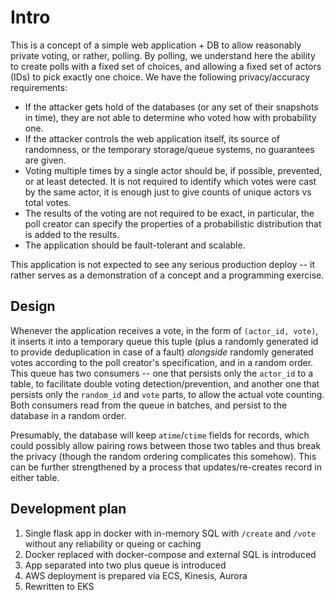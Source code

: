 # Intro
This is a concept of a simple web application + DB to allow reasonably private voting, or rather, polling.
By polling, we understand here the ability to create polls with a fixed set of choices, and allowing a fixed set of actors (IDs) to pick exactly one choice.
We have the following privacy/accuracy requirements:
* If the attacker gets hold of the databases (or any set of their snapshots in time), they are not able to determine who voted how with probability one.
* If the attacker controls the web application itself, its source of randomness, or the temporary storage/queue systems, no guarantees are given.
* Voting multiple times by a single actor should be, if possible, prevented, or at least detected. It is not required to identify which votes were cast by the same actor, it is enough just to give counts of unique actors vs total votes.
* The results of the voting are not required to be exact, in particular, the poll creator can specify the properties of a probabilistic distribution that is added to the results.
* The application should be fault-tolerant and scalable.

This application is not expected to see any serious production deploy -- it rather serves as a demonstration of a concept and a programming exercise.

## Design
Whenever the application receives a vote, in the form of `(actor_id, vote)`, it inserts it into a temporary queue this tuple (plus a randomly generated id to provide deduplication in case of a fault) *alongside* randomly generated votes according to the poll creator's specification, and in a random order.
This queue has two consumers -- one that persists only the `actor_id` to a table, to facilitate double voting detection/prevention, and another one that persists only the `random_id` and `vote` parts, to allow the actual vote counting. Both consumers read from the queue in batches, and persist to the database in a random order.

Presumably, the database will keep `atime`/`ctime` fields for records, which could possibly allow pairing rows between those two tables and thus break the privacy (though the random ordering complicates this somehow).
This can be further strengthened by a process that updates/re-creates record in either table.

## Development plan
1. Single flask app in docker with in-memory SQL with `/create` and `/vote` without any reliability or queing or caching
2. Docker replaced with docker-compose and external SQL is introduced
3. App separated into two plus queue is introduced
4. AWS deployment is prepared via ECS, Kinesis, Aurora
5. Rewritten to EKS
